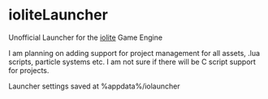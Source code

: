 # ioliteLauncher
Unofficial Launcher for the [iolite](https://github.com/MissingDeadlines/iolite) Game Engine

I am planning on adding support for project management for all assets, .lua scripts, particle systems etc. I am not sure if there will be C script support for projects.

Launcher settings saved at %appdata%/iolauncher
